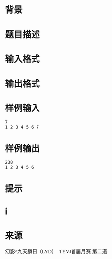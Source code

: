 

# 背景



# 题目描述



# 输入格式



# 输出格式



# 样例输入


<pre>7
1 2 3 4 5 6 7
</pre>

# 样例输出


<pre>238
1 2 3 4 5 6
</pre>

# 提示



# i



# 来源


<p>
	<span style="font-family:&#39;Microsoft YaHei&#39;;font-size:16px;">幻影^九天麟日（LYD）  TYVJ首届月赛 第二道</span> 
</p>
